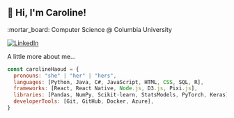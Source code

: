 <h2> 👋 Hi, I'm Caroline! </h2>
<p>:mortar_board: Computer Science @ Columbia University</p>
<a href="https://www.linkedin.com/in/carolinehaoud/" target="_blank">
  <img src="https://img.shields.io/badge/-LinkedIn-blue?style=flat-square&logo=Linkedin&logoColor=white" alt="LinkedIn">
</a>

A little more about me...  

```javascript
const carolineHaoud = {
  pronouns: "she" | "her" | "hers",
  languages: [Python, Java, C#, JavaScript, HTML, CSS, SQL, R],
  frameworks: [React, React Native, Node.js, D3.js, Pixi.js],
  libraries: [Pandas, NumPy, Scikit-learn, StatsModels, PyTorch, Keras],
  developerTools: [Git, GitHub, Docker, Azure],
}
